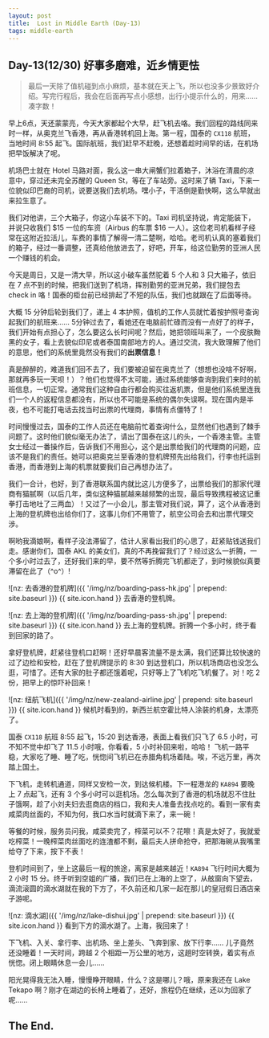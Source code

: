 ```yaml
---
layout: post
title:  Lost in Middle Earth (Day-13)
tags: middle-earth
---
```

## Day-13(12/30) 好事多磨难，近乡情更怯

> 最后一天除了值机碰到点小麻烦，基本就在天上飞，所以也没多少景致好介绍。写完行程后，我会在后面再写点小感想，出行小提示什么的，用来…… 凑字数！
<!--more-->

早上6点，天还蒙蒙亮，今天大家都起个大早，赶飞机去咯。我们回程的路线同来时一样，从奥克兰飞香港，再从香港转机回上海。第一程，国泰的 `CX118` 航班，当地时间 8:55 起飞。国际航班，我们赶早不赶晚，还想着趁时间早的话，在机场把早饭解决了呢。

机场巴士就在 Hotel 马路对面，我么这一串大闸蟹们拉着箱子，沐浴在清晨的凉意中，穿过还未完全苏醒的 Queen St，等在了车站旁。这时来了辆 Taxi，下来一位貌似印巴裔的司机，说要送我们去机场。嘿小子，干活倒是勤快啊，这么早就出来拉生意了。

我们对他讲，三个大箱子，你这小车装不下的。Taxi 司机坚持说，肯定能装下，并说只收我们 $15 一位的车资（Airbus 的车票 $16 一人）。这位老司机看样子经常在这附近拉活儿，车费的事情了解得一清二楚啊，哈哈。老司机认真的塞着我们的箱子，经过一番调整，还真给他放进去了，好吧，开车，给这位勤劳的亚洲人民一个赚钱的机会。

今天是周日，又是一清大早，所以这小破车虽然驼着 5 个人和 3 只大箱子，依旧在 7 点不到的时候，把我们送到了机场，挥别勤劳的亚洲兄弟，我们提包去 check in 咯！国泰的柜台前已经排起了不短的队伍，我们也就跟在了后面等待。

大概 15 分钟后轮到我们了，递上 4 本护照，值机的工作人员就忙着按护照号查询起我们的航班来…… 5分钟过去了，看她还在电脑前忙碌而没有一点好了的样子，我们开始有点担心了，怎么要这么长时间呢？然后，她把领班叫来了，一个皮肤黝黑的女子，看上去貌似印尼或者泰国南部地方的人。通过交流，我大致理解了他们的意思，他们的系统里竟然没有我们的**出票信息！**

真是醉醉的，难道我们回不去了，我们要被迫留在奥克兰了（想想也没啥不好啊，那就再多玩一天呗！）？他们也觉得不太可能，通过系统能够查询到我们来时的航班信息，一切正常。通常我们这种自由行都会购买往返机票，但是他们系统里连我们一个人的返程信息都没有，所以也不可能是系统的偶尔失误啊。现在国内是半夜，也不可能打电话去找当时出票的代理商，事情有点僵特了！

时间慢慢过去，国泰的工作人员还在电脑前忙着查询什么，显然他们也遇到了棘手问题了。这时他们貌似毫无办法了，请出了国泰在这儿的头，一个香港主管。主管女士经过一番操作后，告诉我们不用担心，这个是出票给我们的代理商的问题，应该不是我们的责任。她可以把奥克兰至香港的登机牌预先出给我们，行李也托运到香港，而香港到上海的机票就要我们自己再想办法了。

我们一合计，也好，到了香港联系国内就比这儿方便多了，出票给我们的那家代理商有猫腻啊（以后几年，类似这种猫腻越来越频繁的出现，最后导致携程被这记重拳打击地吐了三两血）！又过了一小会儿，那主管对我们说，算了，这个从香港到上海的登机牌也出给你们了，这事儿你们不用管了，航空公司会去和出票代理交涉。

啊哟我滴娘啊，看样子没法滞留了，估计人家看出我们的心思了，赶紧贴钱送我们走。感谢你们，国泰 AKL 的美女们，真的不再挽留我们了？经过这么一折腾，一个多小时过去了，还好我们来的早，要不然等折腾完飞机都走了，到时候貌似真要滞留在此了（^o^）!

![nz: 去香港的登机牌]({{ '/img/nz/boarding-pass-hk.jpg' | prepend: site.baseurl }})
{{ site.icon.hand }} <span>去香港的登机牌。</span>

![nz: 去上海的登机牌]({{ '/img/nz/boarding-pass-sh.jpg' | prepend: site.baseurl }})
{{ site.icon.hand }} <span>去上海的登机牌。折腾一个多小时，终于看到回家的路了。</span>

拿好登机牌，赶紧往登机口赶啊！还好早晨客流量不是太满，我们还算比较快速的过了边检和安检，赶在了登机牌提示的 8:30 到达登机口，所以机场商店也没怎么逛，可惜了。还有大家的肚子都还饿着呢，只好等上了飞机吃飞机餐了。对！吃 2 份，把早上的惊吓补回来！

![nz: 纽航飞机]({{ '/img/nz/new-zealand-airline.jpg' | prepend: site.baseurl }})
{{ site.icon.hand }} <span>候机时看到的，新西兰航空霍比特人涂装的机身，太漂亮了。</span>

国泰 `CX118` 航班 8:55 起飞，15:20 到达香港，表面上看我们只飞了 6.5 小时，可不知不觉中却飞了 11.5 小时哦，你看看，5 小时补回来啦，哈哈！ 飞机一路平稳，大家吃了睡、睡了吃，恍惚间飞机已在赤腊角机场着陆。唉，不远万里，再次踏上国土。

下飞机，走转机通道，同样又安检一次，到达候机楼。下一程港龙的 `KA894` 要晚上 7 点起飞，还有 3 个多小时可以逛机场。怎么每次到了香港的机场就忍不住肚子饿啊，趁了小刘夫妇去逛商店的档口，我和夫人准备去找点吃的。看到一家有卖咸菜肉丝面的，不知为何，我口水当时就滴下来了，来一碗！

等餐的时候，服务员问我，咸菜卖完了，榨菜可以不？花嚓！真是太好了，我就爱吃榨菜！一晚榨菜肉丝面吃的连渣都不剩，最后夫人拼命抢夺，把那海碗从我嘴里给夺了下来，按下不表！

登机时间到了，坐上这最后一程的旅途，离家是越来越近！`KA894` 飞行时间大概为 2 小时 15 分。终于听到空姐的广播，我们已在上海的上空了，从舷窗向下望去，滴流滚圆的滴水湖就在我的下方了，不久前还和几家一起在那儿的皇冠假日酒店亲子游呢。

![nz: 滴水湖]({{ '/img/nz/lake-dishui.jpg' | prepend: site.baseurl }})
{{ site.icon.hand }} <span>看到下方的滴水湖了。上海，我回来了！</span>

下飞机、入关、拿行李、出机场、坐上差头、飞奔到家、放下行李…… 儿子竟然还没睡着！一天时间，跨越 2 个相距一万公里的地方，这趟时空转换，着实有点恍惚。闭上眼睛休息一会儿……

阳光晃得我无法入睡，慢慢睁开眼睛，什么？这是哪儿？哦，原来我还在 Lake Tekapo 啊？刚才在湖边的长椅上睡着了，还好，旅程仍在继续，还以为回家了呢……

## <i class="fa fa-angle-double-right"></i> The End.
